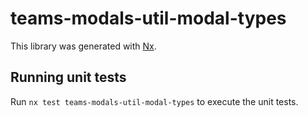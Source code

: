 # teams-modals-util-modal-types

This library was generated with [Nx](https://nx.dev).

## Running unit tests

Run `nx test teams-modals-util-modal-types` to execute the unit tests.
